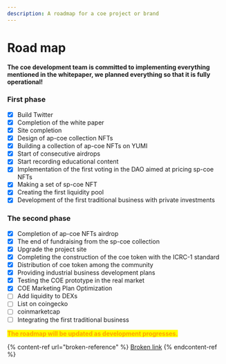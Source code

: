 ```yaml
---
description: A roadmap for a coe project or brand
---
```


# Road map

**The coe development team is committed to implementing everything mentioned in the whitepaper, we planned everything so that it is fully operational!**

### First phase

* [x] Build Twitter
* [x] Completion of the white paper
* [x] Site completion
* [x] Design of ap-coe collection NFTs
* [x] Building a collection of ap-coe NFTs on YUMI
* [x] Start of consecutive airdrops
* [x] Start recording educational content
* [x] Implementation of the first voting in the DAO aimed at pricing sp-coe NFTs
* [x] Making a set of sp-coe NFT
* [x] Creating the first liquidity pool
* [x] Development of the first traditional business with private investments

### The second phase

* [x] Completion of ap-coe NFTs airdrop
* [x] The end of fundraising from the sp-coe collection
* [x] Upgrade the project site
* [x] Completing the construction of the coe token with the ICRC-1 standard
* [x] Distribution of coe token among the community
* [x] Providing industrial business development plans
* [x] Testing the COE prototype in the real market
* [x] COE Marketing Plan Optimization
* [ ] Add liquidity to DEXs
* [ ] List on coingecko
* [ ] coinmarketcap
* [ ] Integrating the first traditional business

<mark style="color:orange;">**The roadmap will be updated as development progresses.**</mark>

{% content-ref url="broken-reference" %}
[Broken link](broken-reference)
{% endcontent-ref %}

